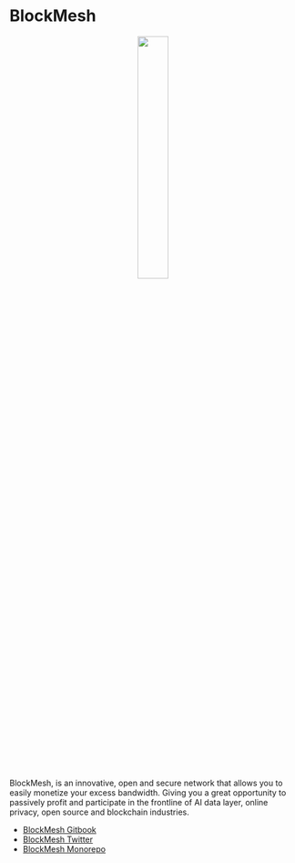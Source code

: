 # BlockMesh

<p align="center" width="100%">
    <img width="33%" src="https://github.com/block-mesh/.github/assets/20769037/2eea7195-1d85-469e-b8ec-d0a0f90febeb"> 
</p>


BlockMesh, is an innovative, open and secure network that allows you to easily monetize your excess bandwidth. Giving you a great opportunity to passively profit and participate in the frontline of AI data layer, online privacy, open source and blockchain industries.


* [BlockMesh Gitbook](https://block-mesh.gitbook.io/block-mesh/)
* [BlockMesh Twitter](https://twitter.com/blockmesh_xyz)
* [BlockMesh Monorepo](https://github.com/block-mesh/block-mesh-monorepo)
